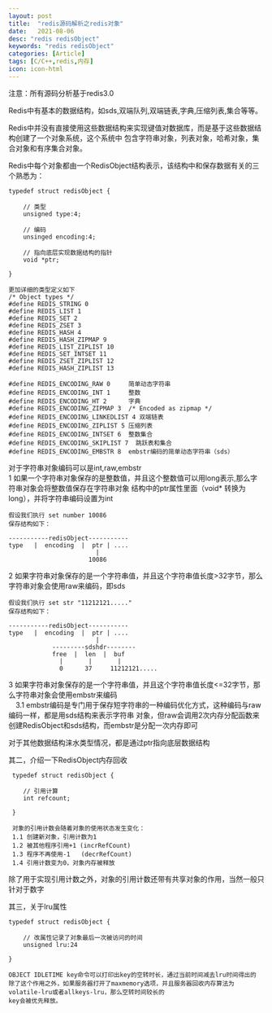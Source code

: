 ```yaml
---
layout: post
title:  "redis源码解析之redis对象"
date:   2021-08-06
desc: "redis redisObject"
keywords: "redis redisObject"
categories: [Article]
tags: [C/C++,redis,内存]
icon: icon-html
---
```


注意：所有源码分析基于redis3.0

Redis中有基本的数据结构，如sds,双端队列,双端链表,字典,压缩列表,集合等等。

Redis中并没有直接使用这些数据结构来实现键值对数据库，而是基于这些数据结构创建了一个对象系统，这个系统中
包含字符串对象，列表对象，哈希对象，集合对象和有序集合对象。

Redis中每个对象都由一个RedisObject结构表示，该结构中和保存数据有关的三个熟悉为：
    
    typedef struct redisObject {
    
        // 类型
        unsigned type:4;
        
        // 编码
        unsinged encoding:4;
        
        // 指向底层实现数据结构的指针
        void *ptr;
    
    }
    
    更加详细的类型定义如下
    /* Object types */
    #define REDIS_STRING 0
    #define REDIS_LIST 1
    #define REDIS_SET 2
    #define REDIS_ZSET 3
    #define REDIS_HASH 4
    #define REDIS_HASH_ZIPMAP 9
    #define REDIS_LIST_ZIPLIST 10
    #define REDIS_SET_INTSET 11
    #define REDIS_ZSET_ZIPLIST 12
    #define REDIS_HASH_ZIPLIST 13
    
    #define REDIS_ENCODING_RAW 0     简单动态字符串
    #define REDIS_ENCODING_INT 1     整数
    #define REDIS_ENCODING_HT 2      字典
    #define REDIS_ENCODING_ZIPMAP 3  /* Encoded as zipmap */
    #define REDIS_ENCODING_LINKEDLIST 4 双端链表
    #define REDIS_ENCODING_ZIPLIST 5 压缩列表
    #define REDIS_ENCODING_INTSET 6  整数集合
    #define REDIS_ENCODING_SKIPLIST 7  跳跃表和集合
    #define REDIS_ENCODING_EMBSTR 8  embstr编码的简单动态字符串（sds）
    
对于字符串对象编码可以是int,raw,embstr <br/>
1 如果一个字符串对象保存的是整数值，并且这个整数值可以用long表示,那么字符串对象会将整数值保存在字符串对象
结构中的ptr属性里面（void* 转换为long），并将字符串编码设置为int

    假设我们执行 set number 10086
    保存结构如下：

    -----------redisObject-----------
    type   |  encoding  |  ptr | ....
                            |    
                          10086
        
2 如果字符串对象保存的是一个字符串值，并且这个字符串值长度>32字节，那么字符串对象会使用raw来编码，即sds

    假设我们执行 set str "11212121....."
    保存结构如下：
    
    -----------redisObject-----------
    type   |  encoding  |  ptr | ....
                            |
                ---------sdshdr--------
                free  |  len  |  buf
                  |       |       |
                  0      37     11212121.....

3 如果字符串对象保存的是一个字符串值，并且这个字符串值长度<=32字节，那么字符串对象会使用embstr来编码<br/>
&emsp;3.1 embstr编码是专门用于保存短字符串的一种编码优化方式，这种编码与raw编码一样，都是用sds结构来表示字符串
对象，但raw会调用2次内存分配函数来创建RedisObject和sds结构，而embstr是分配一次内存即可

对于其他数据结构涞水类型情况，都是通过ptr指向底层数据结构

其二，介绍一下RedisObject内存回收

     typedef struct redisObject {
         
        // 引用计算 
        int refcount;
         
     }
     
     对象的引用计数会随着对象的使用状态发生变化：
     1.1 创建新对象，引用计数为1
     1.2 被其他程序引用+1 (incrRefCount)
     1.3 程序不再使用-1   (decrRefCount)
     1.4 引用计数变为0，对象内存被释放
     
除了用于实现引用计数之外，对象的引用计数还带有共享对象的作用，当然一般只针对于数字

其三，关于lru属性

    typedef struct redisObject {
             
        // 改属性记录了对象最后一次被访问的时间     
        unsigned lru:24
             
    }
    
    OBJECT IDLETIME key命令可以打印出key的空转时长，通过当前时间减去lru时间得出的
    除了这个作用之外，如果服务器打开了maxmemory选项，并且服务器回收内存算法为volatile-lru或者allkeys-lru，那么空转时间较长的
    key会被优先释放。     

         
     
     
    
    
    
    